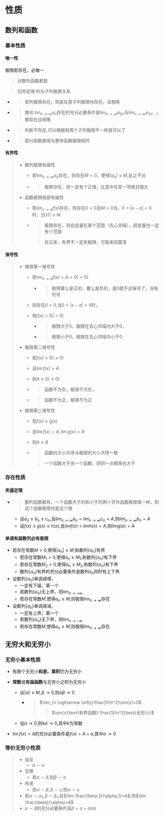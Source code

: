
# 性质

## 数列和函数

### 基本性质

#### 唯一性

极限若存在，必唯一

> 对数列函数都是

> 归并定理:列与子列极限关系

- > 若列极限存在，则其任意子列极限也存在，且相等

- > 推论:$\lim_{n \rightarrow \infty}a_n$存在的充分必要条件是$\lim_{n \rightarrow \infty}a_{2n}$与$\lim_{n \rightarrow \infty}a_{2n-1}$都存在且相等

- > 判断不存在,可以根据有两个子列极限不一样就可以了

- > 部分函数极限与整体函数极限相同





#### 有界性

> - 数列极限有届性
>   
>   - 若$lim_{n \rightarrow \infty}a_n$存在，则存在$M>0$，使得$|a_n|\leq M$,反之不对
>     
>   - > 极限存在，则一定有个正值，比其中任意一项绝对值大
>   
> - 函数极限局部有届性
>   
>   - 若$lim_{x \rightarrow a}f(x)$存在，则存在$\delta >0$及$M>0$当，$0<|x-a|<\delta$时，$|f(x)| \leq M$
>   
>   - > 极限存在，则自变量在某个范围（去心邻域），因变量也一定有个范围
>     >
>     > 反过来，有界不一定有极限，可能来回震荡



#### 保号性

> - 极限第一保号性
>
>   - 若$\lim_{x \rightarrow a}f(x)=A>0(<0)$
>
>     - > 极限要么是正的，要么是负的，是0就不谈保号了，没有符号
>
>   - 则存在$\delta>0$,当$0 < |x-a|< \delta$时，
>
>   - 有$f(x)>0(<0)$
>
>     - > 极限大于0，极限在去心邻域内大于0，
>
>     - > 极限小于0，极限在去心邻域内小于0
>
> - 极限第二保号性
>
>   - 若$f(x) \geq 0( \leq 0)$
>
>   - 且$\lim f(x)=A$
>
>   - 则$A \geq 0( \leq 0)$
>
>   - > 函数不为负，极限不为负，
>
>   - > 函数不为正，极限不为正
>
> - 极限第三保号性
>
>   - 若$f(x) \geq g(x)$
>   
>   - 且$\lim f(x)=A,\lim g(x)=B$
>   
>   - 则$A \geq B$
>   
>   - > 函数的大小次序与极限的大小次序一致
>     >
>     > 一个函数大于另一个函数，则同一点极限也大于





### 存在性质

#### 夹逼定理

- > 数列函数都有，一个函数大于的和小于的两个另外函数极限值一样，则这个函数极限也是这个值

  - 设$a_n \leq b_n \leq c_n$,且$lim_{n \rightarrow \infty}a_n=lim_{n \rightarrow \infty}c_n=A$,则$lim_{n \rightarrow \infty}b_n=A$
  - 设$f(x) \leq g(x) \leq h(x)$,且$lim f(x)=lim h(x)=A$,则$lim g(x)=A$









#### 单调有届数列必有极限

- 若存在常数$M>0$,使得$|a_n|\leq M$,称数列$\{a_n\}$有界
  - 若存在常数$M_1>0$,使得$a_n\geq M_1$,称数列$\{a_n\}$有下界
  - 若存在常数$M_2>0$,使得$a_n\leq M_2$,称数列$\{a_n\}$有下界
  - 数列$\{a_n\}$有界的充分必要条件是数列${a_n}$同时有上下界
- 设数列$\{a_n\}$单调递增，
  - 一定有下届，第一个
  - 若数列$\{a_n\}$无上界，则$\lim_{n \rightarrow + \infty}$
  - 若存在常数$M$,使得$a_n \leq M$,则极限$\lim_{n \rightarrow \infty}$存在
- 设数列$\{a_n\}$单调递减，
  - 一定有上界，第一个
  - 若数列$\{a_n\}$无下界，则$\lim_{n \rightarrow - \infty}$
  - 若存在常数$M$,使得$a_n \geq M$,则极限$\lim_{n \rightarrow \infty}$存在







## 无穷大和无穷小

### 无穷小基本性质

- 有限个无穷小**和差、乘积**仍为无穷小
- **常数**或**有届函数**与无穷小之积为无穷小
  
  - 设$|\alpha|\leq M,\beta \rightarrow 0$,则$\alpha\beta \rightarrow 0$
  
    - > $\lim_{n \rightarrow \infty}\frac{1}{n^2}\sin{x}=0$
      >
      > > $\sin{x}\text{有界函数} \frac{1}{n^2}\text{无穷小}$
  
  - 设$\alpha \rightarrow 0$,则$k \alpha \rightarrow 0$,其中$k$为常数
- $\lim f(x) =A$的充分必要条件是$f(x)=A+\alpha$,其中$\alpha \rightarrow 0$







### 等价无穷小性质

>   - 自反
>     - $\alpha \sim \alpha$
>   - 交换
>     - 若$\alpha \sim \beta$,则$\beta \sim \alpha$
>   - 传递
>     - 若$\alpha \sim \beta,\beta \sim \gamma$,则$\alpha \sim \gamma$
>   - 若$\alpha \sim \alpha_1,\beta \sim \beta_1$,且$\lim \frac{\beta_1}{\alpha_1}=A$,则$\lim \frac{\beta}{\alpha}=A$
>   - $\alpha \sim \beta$的充分必要条件是$\beta = \alpha + o(\alpha)$




